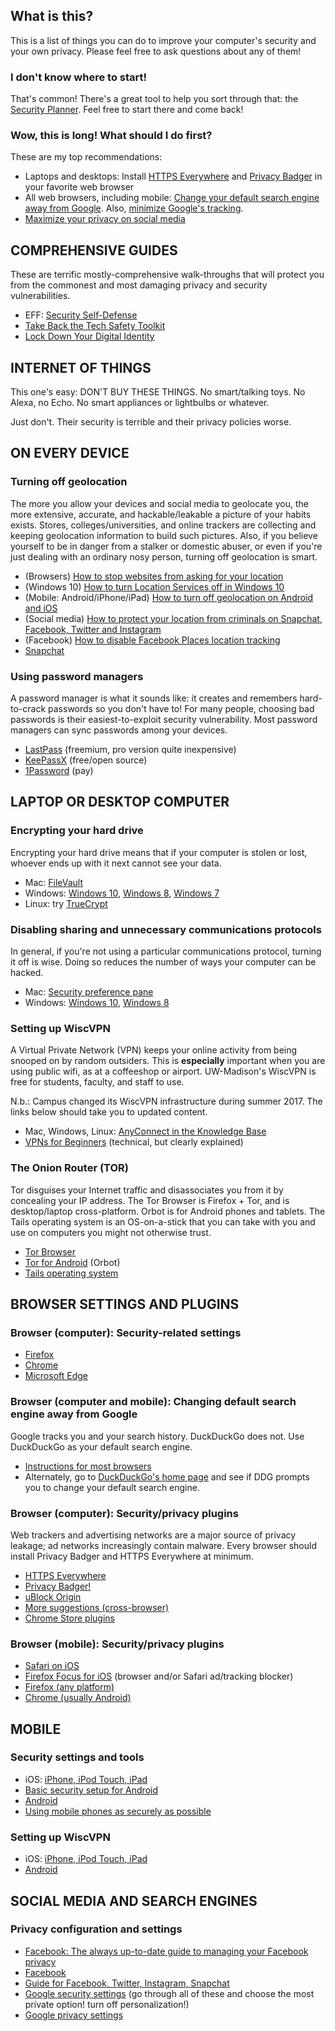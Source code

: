 ## What is this?

This is a list of things you can do to improve your computer's security and your own privacy. Please feel free to ask questions about any of them!

### I don't know where to start!

That's common! There's a great tool to help you sort through that: the [Security Planner](https://www.securityplanner.org/). Feel free to start there and come back!

### Wow, this is long! What should I do first?

These are my top recommendations:

* Laptops and desktops: Install [HTTPS Everywhere](https://www.eff.org/https-everywhere) and [Privacy Badger](https://www.eff.org/privacybadger) in your favorite web browser
*  All web browsers, including mobile: [Change your default search engine away from Google](https://home.bt.com/tech-gadgets/computing/chrome-firefox-edge-internet-explorer-change-default-search-engine-11364117803672). Also, [minimize Google's tracking](https://myaccount.google.com/security).
*   [Maximize your privacy on social media](https://www.uc.edu/infosec/info/SocialMediaPrivacySettings.html)

## COMPREHENSIVE GUIDES

These are terrific mostly-comprehensive walk-throughs that will protect you from the commonest and most damaging privacy and security vulnerabilities.

*   EFF: [Security Self-Defense](https://ssd.eff.org/en)
*   [Take Back the Tech Safety Toolkit](https://www.takebackthetech.net/be-safe/safety-toolkit)
*   [Lock Down Your Digital Identity](http://femtechnet.org/csov/lock-down-your-digital-identity/)

## INTERNET OF THINGS

This one's easy: DON'T BUY THESE THINGS. No smart/talking toys. No Alexa, no Echo. No smart appliances or lightbulbs or whatever.

Just don't. Their security is terrible and their privacy policies worse.

## ON EVERY DEVICE

### Turning off geolocation

The more you allow your devices and social media to geolocate you, the more extensive, accurate, and hackable/leakable a picture of your habits exists. Stores, colleges/universities, and online trackers are collecting and keeping geolocation information to build such pictures. Also, if you believe yourself to be in danger from a stalker or domestic abuser, or even if you're just dealing with an ordinary nosy person, turning off geolocation is smart.

* (Browsers) [How to stop websites from asking for your location](https://www.howtogeek.com/howto/16404/how-to-disable-the-new-geolocation-feature-in-google-chrome/)
* (Windows 10) [How to turn Location Services off in Windows 10](http://www.ilovefreesoftware.com/14/windows-10/turn-location-services-windows-10.html)
* (Mobile: Android/iPhone/iPad) [How to turn off geolocation on Android and iOS](https://whoer.net/blog/turn-off-geolocation-on-android-and-ios/)
* (Social media) [How to protect your location from criminals on Snapchat, Facebook, Twitter and Instagram](http://mashable.com/2016/10/03/how-to-hide-location-social-media/)
* (Facebook) [How to disable Facebook Places location tracking](https://www.lifewire.com/how-to-disable-facebook-places-location-tracking-2487718)
* [Snapchat](https://www.wired.com/story/how-to-turn-off-snapchat-snap-maps/)

### Using password managers

A password manager is what it sounds like: it creates and remembers hard-to-crack passwords so you don't have to! For many people, choosing bad passwords is their easiest-to-exploit security vulnerability. Most password managers can sync passwords among your devices.

*   [LastPass](https://www.lastpass.com/) (freemium, pro version quite inexpensive)
*   [KeePassX](https://www.keepassx.org/) (free/open source)
*   [1Password](https://1password.com/) (pay)

## LAPTOP OR DESKTOP COMPUTER

### Encrypting your hard drive

Encrypting your hard drive means that if your computer is stolen or lost, whoever ends up with it next cannot see your data.

*   Mac: [FileVault](https://support.apple.com/en-us/HT204837)
*   Windows: [Windows 10](http://www.howtogeek.com/234826/how-to-enable-full-disk-encryption-on-windows-10/), [Windows 8](http://arstechnica.com/information-technology/2013/10/windows-8-1-includes-seamless-automatic-disk-encryption-if-your-pc-supports-it/), [Windows 7](https://technet.microsoft.com/en-us/library/dd835565(v=ws.10).aspx)
*   Linux: try [TrueCrypt](http://www.howtogeek.com/howto/33255/how-to-secure-your-linux-pc-by-encrypting-your-hard-drive/)

### Disabling sharing and unnecessary communications protocols

In general, if you're not using a particular communications protocol, turning it off is wise. Doing so reduces the number of ways your computer can be hacked.

*   Mac: [Security preference pane](https://www.lifewire.com/use-mac-security-preference-pane-2260745)
*   Windows: [Windows 10](http://download.cnet.com/blog/download-blog/a-guide-to-windows-10-security-settings/), [Windows 8](http://www.makeuseof.com/tag/five-tips-managing-security-windows-8-1/)

### Setting up WiscVPN

A Virtual Private Network (VPN) keeps your online activity from being snooped on by random outsiders. This is **especially** important when you are using public wifi, as at a coffeeshop or airport. UW-Madison's WiscVPN is free for students, faculty, and staff to use.

N.b.: Campus changed its WiscVPN infrastructure during summer 2017. The links below should take you to updated content.

*   Mac, Windows, Linux: [AnyConnect in the Knowledge Base](https://kb.wisc.edu/search.php?q=anyconnect)
*   [VPNs for Beginners](https://www.bestvpn.com/blog/38176/vpns-beginners-need-know/) (technical, but clearly explained)

### The Onion Router (TOR)

Tor disguises your Internet traffic and disassociates you from it by concealing your IP address. The Tor Browser is Firefox + Tor, and is desktop/laptop cross-platform. Orbot is for Android phones and tablets. The Tails operating system is an OS-on-a-stick that you can take with you and use on computers you might not otherwise trust.

*   [Tor Browser](https://www.torproject.org/projects/torbrowser.html.en)
*   [Tor for Android](https://guardianproject.info/apps/orbot/) (Orbot)
*   [Tails operating system](https://tails.boum.org/)

## BROWSER SETTINGS AND PLUGINS

### Browser (computer): Security-related settings

*   [Firefox](http://www.pcworld.com/article/2039455/five-steps-to-ultimate-firefox-security.html)
*   [Chrome](https://www.techrepublic.com/article/google-chrome-security-tips-for-the-paranoid-at-heart/)
*   [Microsoft Edge](https://www.cnet.com/how-to/get-to-know-the-security-features-in-edge/)

### Browser (computer and mobile): Changing default search engine away from Google

Google tracks you and your search history. DuckDuckGo does not. Use DuckDuckGo as your default search engine.

*   [Instructions for most browsers](https://home.bt.com/tech-gadgets/computing/chrome-firefox-edge-internet-explorer-change-default-search-engine-11364117803672)
*   Alternately, go to [DuckDuckGo's home page](https://duckduckgo.com/) and see if DDG prompts you to change your default search engine.

### Browser (computer): Security/privacy plugins

Web trackers and advertising networks are a major source of privacy leakage; ad networks increasingly contain malware. Every browser should install Privacy Badger and HTTPS Everywhere at minimum.

*   [HTTPS Everywhere](https://www.eff.org/https-everywhere)
*   [Privacy Badger!](https://www.eff.org/privacybadger)
*   [uBlock Origin](https://github.com/gorhill/uBlock/#installation)
*   [More suggestions (cross-browser)](http://skytechgeek.com/2016/12/5-must-have-privacy-add-ons-for-your-browser/)
*   [Chrome Store plugins](https://chrome.google.com/webstore/search/privacy)

### Browser (mobile): Security/privacy plugins

*   [Safari on iOS](http://www.idownloadblog.com/2016/01/14/safari-privacy-iphone-ipad/)
*   [Firefox Focus for iOS](https://itunes.apple.com/us/app/focus-by-firefox-content-blocking/id1055677337?mt=8) (browser and/or Safari ad/tracking blocker)
*   [Firefox (any platform)](https://addons.mozilla.org/en-US/firefox/extensions/privacy-security/)
*   [Chrome (usually Android)](https://chrome.google.com/webstore/search/privacy)

## MOBILE

### Security settings and tools

*   iOS: [iPhone, iPod Touch, iPad](http://www.zdnet.com/pictures/ios-10-iphone-ipad-privacy-security-settings/)
*   [Basic security setup for Android](https://securityinabox.org/en/guide/basic-setup/android)
*   [Android](https://www.trendmicro.com/vinfo/us/security/news/mobile-safety/7-android-security-hacks-you-need-to-do-right-now)
*   [Using mobile phones as securely as possible](hhttps://securityinabox.org/en/guide/smartphones/)

### Setting up WiscVPN

*   iOS: [iPhone, iPod Touch, iPad](https://kb.wisc.edu/page.php?id=28868)
*   [Android](https://kb.wisc.edu/page.php?id=25422)

## SOCIAL MEDIA AND SEARCH ENGINES

### Privacy configuration and settings

*   [Facebook: The always up-to-date guide to managing your Facebook privacy](https://lifehacker.com/5813990/the-always-up-to-date-guide-to-managing-your-facebook-privacy)
*   [Facebook](http://mashable.com/2016/11/29/facebook-privacy-checkup/#JDhKY_r0gqqp)
*   [Guide for Facebook, Twitter, Instagram, Snapchat](https://www.uc.edu/infosec/info/SocialMediaPrivacySettings.html)
*   [Google security settings](https://myaccount.google.com/security) (go through all of these and choose the most private option! turn off personalization!)
*   [Google privacy settings](https://myaccount.google.com/privacy)
